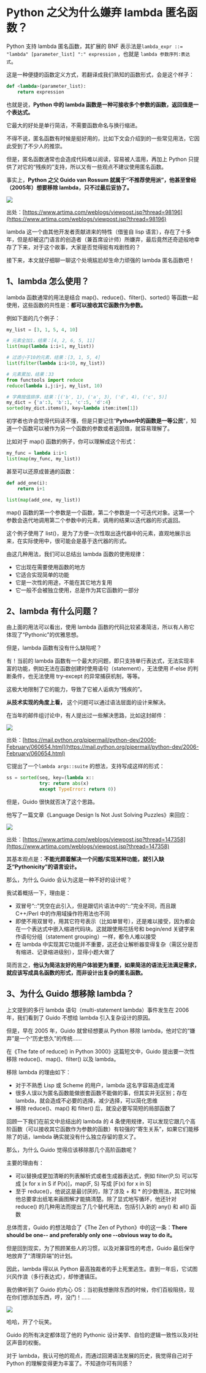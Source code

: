 # Python 之父为什么嫌弃 lambda 匿名函数？

Python 支持 lambda 匿名函数，其扩展的 BNF 表示法是`lambda_expr ::= "lambda" [parameter_list] ":" expression` ，也就是 `lambda 参数序列:表达式`。

这是一种便捷的函数定义方式，若翻译成我们熟知的函数形式，会是这个样子：

```Python
def <lambda>(parameter_list):
    return expression
```

也就是说，**Python 中的 lambda 函数是一种可接收多个参数的函数，返回值是一个表达式。** 

它最大的好处是单行简洁，不需要函数命名与换行缩进。

不得不说，匿名函数有时候是挺好用的，比如下文会介绍到的一些常见用法，它因此受到了不少人的推崇。

但是，匿名函数通常也会造成代码难以阅读，容易被人滥用，再加上 Python 只提供了对它的“残疾的”支持，所以又有一些观点不建议使用匿名函数。

事实上，**Python 之父 Guido van Rossum 就属于“不推荐使用派”，他甚至曾经（2005年）想要移除 lambda，只不过最后妥协了。** 

![](http://ww1.sinaimg.cn/large/68b02e3bgy1giwcu579v2j20v60gmacb.jpg)

出处：[https://www.artima.com/weblogs/viewpost.jsp?thread=98196](https://www.artima.com/weblogs/viewpost.jsp?thread=98196)

lambda 这一个由其他开发者贡献进来的特性（借鉴自 lisp 语言），存在了十多年，但是却被这门语言的创造者（兼首席设计师）所嫌弃，最后竟然还奇迹般地幸存了下来，对于这个故事，大家是否觉得挺有戏剧性的？

接下来，本文就仔细聊一聊这个处境尴尬却生命力顽强的 lambda 匿名函数吧！

## 1、lambda 怎么使用？

lambda 函数通常的用法是结合 map()、reduce()、filter()、sorted() 等函数一起使用，这些函数的共性是：**都可以接收其它函数作为参数。** 

例如下面的几个例子：

```python
my_list = [3, 1, 5, 4, 10]

# 元素全加1，结果：[4, 2, 6, 5, 11]
list(map(lambda i:i+1, my_list)) 

# 过滤小于10的元素，结果：[3, 1, 5, 4]
list(filter(lambda i:i<10, my_list)) 

# 元素累加，结果：33
from functools import reduce
reduce(lambda i,j:i+j, my_list, 10)

# 字典按值排序，结果：[('b', 1), ('a', 3), ('d', 4), ('c', 5)]
my_dict = {'a':3, 'b':1, 'c':5, 'd':4}
sorted(my_dict.items(), key=lambda item:item[1])
```

初学者也许会觉得代码读不懂，但是只要记住“**Python中的函数是一等公民**”，知道一个函数可以被作为另一个函数的参数或者返回值，就容易理解了。

比如对于 map() 函数的例子，你可以理解成这个形式：

```python
my_func = lambda i:i+1
list(map(my_func, my_list)) 
```

甚至可以还原成普通的函数：

```python
def add_one(i):
	return i+1

list(map(add_one, my_list)) 
```

map() 函数的第一个参数是一个函数，第二个参数是一个可迭代对象。这第一个参数会迭代地调用第二个参数中的元素，调用的结果以迭代器的形式返回。

这个例子使用了 list()，是为了方便一次性取出迭代器中的元素，直观地展示出来，在实际使用中，很可能会是基于迭代器的形式。

由这几种用法，我们可以总结出 lambda 函数的使用规律：

- 它出现在需要使用函数的地方
- 它适合实现简单的功能
- 它是一次性的用途，不能在其它地方复用
- 它一般不会被独立使用，总是作为其它函数的一部分

## 2、lambda 有什么问题？

由上面的用法可以看出，使用 lambda 函数的代码比较紧凑简洁，所以有人称它体现了“Pythonic”的优雅思想。

但是，lambda 函数有没有什么缺陷呢？

有！当前的 lambda 函数有一个最大的问题，即只支持单行表达式，无法实现丰富的功能，例如无法在函数创建时使用语句（statement），无法使用 if-else 的判断条件，也无法使用 try-except 的异常捕获机制，等等。

这极大地限制了它的能力，导致了它被人诟病为“残疾的”。

**从技术实现的角度上看，** 这个问题可以通过语法层面的设计来解决。

在当年的邮件组讨论中，有人提出过一些解决思路，比如这封邮件：

![](http://ww1.sinaimg.cn/large/68b02e3bgy1giwct19tfpj20q30bsjsi.jpg)

出处：[https://mail.python.org/pipermail/python-dev/2006-February/060654.html](https://mail.python.org/pipermail/python-dev/2006-February/060654.html)

它提出了一个`lambda args::suite` 的想法，支持写成这样的形式：

```python
ss = sorted(seq, key=(lambda x::
            try: return abs(x)
            except TypeError: return 0))
```

但是，Guido 很快就否决了这个思路。

他写了一篇文章《Language Design Is Not Just Solving Puzzles》来回应：

![](http://ww1.sinaimg.cn/large/68b02e3bgy1giwcr4klfnj20yo0ii777.jpg)

出处：[https://www.artima.com/weblogs/viewpost.jsp?thread=147358](https://www.artima.com/weblogs/viewpost.jsp?thread=147358)

其基本观点是：**不能光顾着解决一个问题/实现某种功能，就引入缺乏“Pythonicity”的语言设计。** 

那么，为什么 Guido 会认为这是一种不好的设计呢？

我试着概括一下，理由是：

- 双冒号“::”凭空在此引入，但是跟切片语法中的“::”完全不同，而且跟 C++/Perl 中的作用域操作符用法也不同
- 即使不用双冒号，用其它符号表示（比如单冒号），还是难以接受，因为都会在一个表达式中嵌入缩进代码块。这就跟使用花括号和 begin/end 关键字来作语句分组（statement grouping）一样，都令人难以接受
- 在 lambda 中实现其它功能并不重要，这还会让解析器变得复杂（需区分是否有缩进、记录缩进级别），显得小题大做了

简而言之，**他认为简洁友好的用户体验更为重要，如果简洁的语法无法满足需求，就应该写成具名函数的形式，而非设计出复杂的匿名函数。** 

## 3、为什么 Guido 想移除 lambda？

上文提到的多行 lambda 语句（multi-statement lambda）事件发生在 2006 年，我们看到了 Guido 不想给 lambda 引入复杂设计的原因。

但是，早在 2005 年，Guido 就曾经想要从 Python 移除 lambda，他对它的“嫌弃”是一个“历史悠久”的传统……

在《The fate of reduce() in Python 3000》这篇短文中，Guido 提出要一次性移除 reduce()、map()、filter() 以及 lambda。

移除 lambda 的理由如下：

- 对于不熟悉 Lisp 或 Scheme 的用户，lambda 这名字容易造成混淆
- 很多人误以为匿名函数能做嵌套函数不能做的事，但其实并无区别；存在lambda，就会造成不必要的选择，减少选择，可以简化思维
- 移除 reduce()、map() 和 filter() 后，就没必要写简短的局部函数了

回顾一下我们在前文中总结出的 lambda 的 4 条使用规律，可以发现它跟几个高阶函数（可以接收其它函数作为参数的函数）有较强的“寄生关系”，如果它们能移除了的话，lambda 确实就没有什么独立存留的意义了。

那么，为什么 Guido 觉得应该移除那几个高阶函数呢？

主要的理由有：

- 可以替换成更加清晰的列表解析式或者生成器表达式，例如 filter(P,S) 可以写成 [x for x in S if P(x)]，map(F, S) 写成 [F(x) for x in S]
- 至于 reduce()，他说这是最讨厌的，除了涉及 + 和 * 的少数用法，其它时候他总要拿出纸笔来画图解才能搞清楚。除了显式地写循环，他还针对 reduce() 的几种用法而提出了几个替代用法，包括引入新的 any() 和 all() 函数

总体而言，Guido 的想法暗合了《The Zen of Python》中的这一条：**There should be one-- and preferably only one --obvious way to do it。** 

但是回到现实，为了照顾某些人的习惯，以及对兼容性的考虑，Guido 最后保守地放弃了“清理异端”的计划。

因此，lambda 得以从 Python 最高独裁者的手上死里逃生。直到一年后，它试图兴风作浪（多行表达式），却惨遭镇压。

我仿佛听到了 Guido 的内心 OS：当初我想删除东西的时候，你们百般阻挠，现在你们想添加东西，哼，没门！……

![](http://ww1.sinaimg.cn/large/68b02e3bgy1gixfz6d2qjj20rs0m8dgr.jpg)

哈哈，开了个玩笑。

Guido 的所有决定都体现了他的 Pythonic 设计美学、自恰的逻辑一致性以及对社区声音的权衡。

对于 lambda，我认可他的观点，而通过回溯语法发展的历史，我觉得自己对于 Python 的理解变得更为丰富了。不知道你可有同感？
